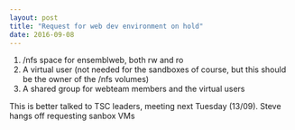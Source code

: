 ```yaml
---
layout: post
title: "Request for web dev environment on hold"
date: 2016-09-08
---
```



1) /nfs space for ensemblweb, both rw and ro
2) A virtual user (not needed for the sandboxes of course, but this should be the owner of the /nfs volumes)
3) A shared group for webteam members and the virtual users

This is better talked to TSC leaders, meeting next Tuesday (13/09).
Steve hangs off requesting sanbox VMs

